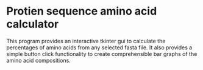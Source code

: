 # Protien sequence amino acid calculator
This program provides an interactive tkinter gui to calculate the percentages of amino acids from any selected fasta file. It also provides a simple button click functionality to create comprehensible bar graphs of the amino acid compositions.
